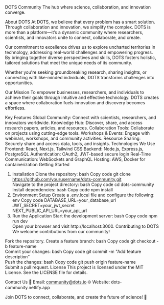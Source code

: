 DOTS Community
The hub where science, collaboration, and innovation converge.

About DOTS
At DOTS, we believe that every problem has a smart solution. Through collaboration and innovation, we simplify the complex. DOTS is more than a platform—it’s a dynamic community where researchers, scientists, and innovators unite to connect, collaborate, and create.

Our commitment to excellence drives us to explore uncharted territories in technology, addressing real-world challenges and empowering progress. By bringing together diverse perspectives and skills, DOTS fosters holistic, tailored solutions that meet the unique needs of its community.

Whether you're seeking groundbreaking research, sharing insights, or connecting with like-minded individuals, DOTS transforms challenges into opportunities.

Our Mission
To empower businesses, researchers, and individuals to achieve their goals through intuitive and effective technology. DOTS creates a space where collaboration fuels innovation and discovery becomes effortless.

Key Features
Global Community: Connect with scientists, researchers, and innovators worldwide.
Knowledge Hub: Discover, share, and access research papers, articles, and resources.
Collaboration Tools: Collaborate on projects using cutting-edge tools.
Workshops & Events: Engage with webinars, workshops, and community activities.
Resource Sharing: Securely share and access data, tools, and insights.
Technologies We Use
Frontend: React, Next.js, Tailwind CSS
Backend: Node.js, Express.js, PostgreSQL
Authentication: OAuth2, JWT-based secure login
Real-Time Communication: WebSockets and GraphQL
Hosting: AWS, Docker for containerization
Getting Started

1. Installation
   Clone the repository:
   bash
   Copy code
   git clone https://github.com/yourusername/dots-community.git  
   Navigate to the project directory:
   bash
   Copy code
   cd dots-community  
   Install dependencies:
   bash
   Copy code
   npm install
2. Environment Setup
   Create a .env.local file and configure the following:
   env
   Copy code
   DATABASE_URL=your_database_url  
   JWT_SECRET=your_jwt_secret  
   NEXT_PUBLIC_API_URL=your_api_url
3. Run the Application
   Start the development server:
   bash
   Copy code
   npm run dev  
   Open your browser and visit http://localhost:3000.
   Contributing to DOTS
   We welcome contributions from our community!

Fork the repository.
Create a feature branch:
bash
Copy code
git checkout -b feature-name  
Commit your changes:
bash
Copy code
git commit -m "Add feature description"  
Push the changes:
bash
Copy code
git push origin feature-name  
Submit a pull request.
License
This project is licensed under the MIT License. See the LICENSE file for details.

Contact Us
📧 Email: community@dots.io
🌐 Website: dots-community.netlify.app

Join DOTS to connect, collaborate, and create the future of science! 🚀
